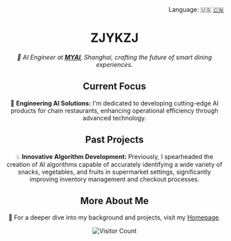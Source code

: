 <div align="right">
  Language:
    🇺🇸
  <a title="Chinese" href="./README.zh-CN.md">🇨🇳</a>
</div>

<!-- GitHub Profile Header -->
<h1 align="center">ZJYKZJ</h1>
<p align="center">
  <em>🎯 AI Engineer at <a href="https://www.myai.tech/#/home" target="_blank"><strong>MYAI</strong></a>, Shanghai, crafting the future of smart dining experiences.</em>
</p>

<!-- Current Work -->
<h2 align="center">Current Focus</h2>
<p align="center">
  🌱 <strong>Engineering AI Solutions:</strong> I'm dedicated to developing cutting-edge AI products for chain restaurants, enhancing operational efficiency through advanced technology.
</p>

<!-- Previous Work -->
<h2 align="center">Past Projects</h2>
<p align="center">
  💡 <strong>Innovative Algorithm Development:</strong> Previously, I spearheaded the creation of AI algorithms capable of accurately identifying a wide variety of snacks, vegetables, and fruits in supermarket settings, significantly improving inventory management and checkout processes.
</p>

<!-- Further Information -->
<h2 align="center">More About Me</h2>
<p align="center">
  📄 For a deeper dive into my background and projects, visit my <a href="https://blog.zjykzj.cn/about/">Homepage</a>.
</p>

<!-- Visitor Count Badge -->
<p align="center">
  <img src="https://komarev.com/ghpvc/?username=zjykzj&color=blue&label=PROFILE+VIEWS&abbreviated=true" alt="Visitor Count">
</p>